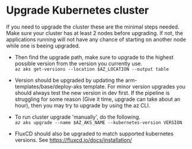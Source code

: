 # Upgrade Kubernetes cluster

If you need to upgrade the cluster these are the minimal steps needed. Make sure your cluster has at least 2 nodes before upgrading. If not, the applications running will not have any chance of starting on another node while one is beeing upgraded.

- Then find the upgrade path, make sure to upgrade to the highest possible version from the version you currently use.  
  `az aks get-versions --location $AZ_LOCATION --output table`

- Version should be upgraded by updating the arm-templates/base/deploy-aks template. For minor version upgrades you should always test the new version in dev first.
  If the pipeline is struggling for some reason (Give it time, upgrade can take about an hour), then you may try to upgrade by using the az CLI.

- To run cluster upgrade 'manually', do the following.  
  `az aks upgrade --name $AZ_AKS_NAME --kubernetes-version VERSION`

- FluxCD should also be upgraded to match supported kubernetes versions. See <https://fluxcd.io/docs/installation/>
